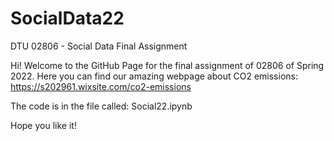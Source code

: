 # SocialData22
DTU 02806 - Social Data Final Assignment

Hi!
Welcome to the GitHub Page for the final assignment of 02806 of Spring 2022.
Here you can find our amazing webpage about CO2 emissions: https://s202961.wixsite.com/co2-emissions

The code is in the file called: Social22.ipynb 


Hope you like it!
